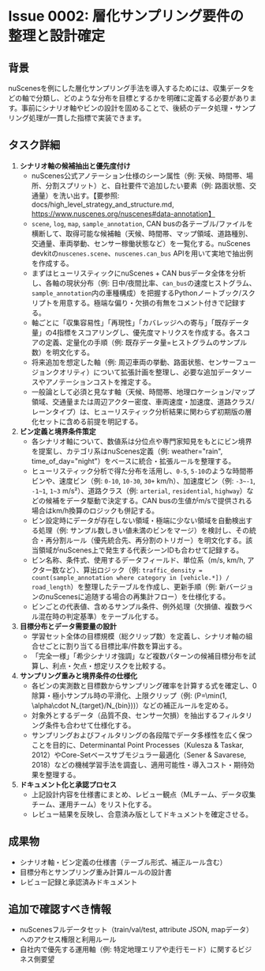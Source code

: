 # Issue 0002: 層化サンプリング要件の整理と設計確定

## 背景
nuScenesを例にした層化サンプリング手法を導入するためには、収集データをどの軸で分類し、どのような分布を目標とするかを明確に定義する必要があります。事前にシナリオ軸やビンの設計を固めることで、後続のデータ処理・サンプリング処理が一貫した指標で実装できます。

## タスク詳細
1. **シナリオ軸の候補抽出と優先度付け**
   - nuScenes公式アノテーション仕様のシーン属性（例: 天候、時間帯、場所、分割スプリット）と、自社要件で追加したい要素（例: 路面状態、交通量）を洗い出す。【要参照: docs/high_level_strategy_and_structure.md, https://www.nuscenes.org/nuscenes#data-annotation】
   - `scene`, `log`, `map`, `sample_annotation`, CAN busの各テーブル/ファイルを横断して、取得可能な候補軸（天候、時間帯、マップ領域、道路種別、交通量、車両挙動、センサー稼働状態など）を一覧化する。nuScenes devkitの`nuscenes.scene`、`nuscenes.can_bus` APIを用いて実地で抽出例を作成する。
   - まずはヒューリスティックにnuScenes + CAN busデータ全体を分析し、各軸の現状分布（例: 日中/夜間比率、`can_bus`の速度ヒストグラム、`sample_annotation`内の車種構成）を把握するPythonノートブック/スクリプトを用意する。極端な偏り・欠損の有無をコメント付きで記録する。
   - 軸ごとに「収集容易性」「再現性」「カバレッジへの寄与」「既存データ量」の4指標をスコアリングし、優先度マトリクスを作成する。各スコアの定義、定量化の手順（例: 既存データ量=ヒストグラムのサンプル数）を明文化する。
   - 将来追加を想定した軸（例: 周辺車両の挙動、路面状態、センサーフュージョンクオリティ）について拡張計画を整理し、必要な追加データソースやアノテーションコストを推定する。
   - 一般論として必須と見なす軸（天候、時間帯、地理ロケーション/マップ領域、交通量または周辺アクター密度、車両速度・加速度、道路クラス/レーンタイプ）は、ヒューリスティック分析結果に関わらず初期版の層化セットに含める前提を明記する。
2. **ビン定義と境界条件策定**
   - 各シナリオ軸について、数値系は分位点や専門家知見をもとにビン境界を提案し、カテゴリ系はnuScenes定義（例: weather="rain", time_of_day="night"）をベースに統合・拡張ルールを整理する。
   - ヒューリスティック分析で得た分布を活用し、`0-5`, `5-10`のような時間帯ビンや、速度ビン（例: `0-10`, `10-30`, `30+` km/h）、加速度ビン（例: `-3~-1`, `-1~1`, `1~3` m/s²）、道路クラス（例: `arterial`, `residential`, `highway`）などの候補をデータ駆動で決定する。CAN busの生値がm/sで提供される場合はkm/h換算のロジックも併記する。
   - ビン設定時にデータが存在しない領域・極端に少ない領域を自動検出する処理（例: サンプル数しきい値未満のビンをマージ）を検討し、その統合・再分割ルール（優先統合先、再分割のトリガー）を明文化する。該当領域がnuScenes上で発生する代表シーンIDも合わせて記録する。
   - ビン名称、条件式、使用するデータフィールド、単位系（m/s, km/h, アクター数など）、算出ロジック（例: `traffic_density = count(sample_annotation where category in [vehicle.*]) / road_length`）を整理したテーブルを作成し、更新手順（例: 新バージョンのnuScenesに追随する場合の再集計フロー）を仕様化する。
   - ビンごとの代表値、含めるサンプル条件、例外処理（欠損値、複数ラベル混在時の判定基準）をテーブル化する。
3. **目標分布とデータ需要量の設計**
   - 学習セット全体の目標規模（総クリップ数）を定義し、シナリオ軸の組合せごとに割り当てる目標比率/件数を算出する。
   - 「完全一様」「希少シナリオ強調」など複数パターンの候補目標分布を試算し、利点・欠点・想定リスクを比較する。
4. **サンプリング重みと境界条件の仕様化**
   - 各ビンの実測数と目標数からサンプリング確率を計算する式を確定し、0除算・極小サンプル時の平滑化、上限クリップ（例: \(P=\min(1, \alpha\cdot N_{target}/N_{bin})\)）などの補正ルールを定める。
   - 対象外とするデータ（品質不良、センサー欠損）を抽出するフィルタリング条件も合わせて仕様化する。
   - サンプリングおよびフィルタリングの各段階でデータ多様性を広く保つことを目的に、Determinantal Point Processes（Kulesza & Taskar, 2012）やCore-Setベースサブモジュラー最適化（Sener & Savarese, 2018）などの機械学習手法を調査し、適用可能性・導入コスト・期待効果を整理する。
5. **ドキュメント化と承認プロセス**
   - 上記設計内容を仕様書にまとめ、レビュー観点（MLチーム、データ収集チーム、運用チーム）をリスト化する。
   - レビュー結果を反映し、合意済み版としてドキュメントを確定させる。

## 成果物
- シナリオ軸・ビン定義の仕様書（テーブル形式、補正ルール含む）
- 目標分布とサンプリング重み計算ルールの設計書
- レビュー記録と承認済みドキュメント

## 追加で確認すべき情報
- nuScenesフルデータセット（train/val/test, attribute JSON, mapデータ）へのアクセス権限と利用ルール
- 自社内で優先する運用軸（例: 特定地理エリアや走行モード）に関するビジネス側要望

